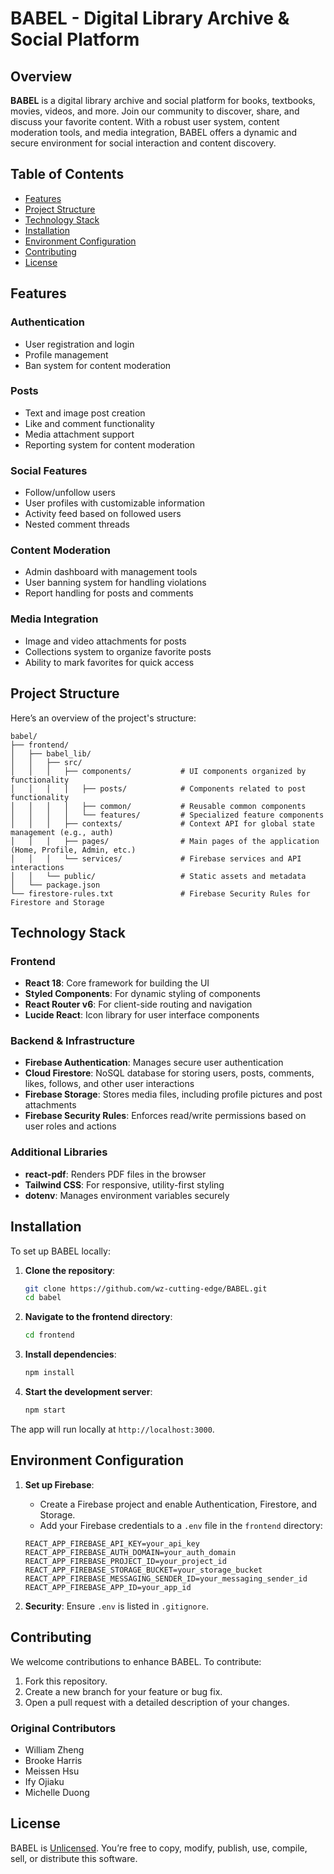 # BABEL - Digital Library Archive & Social Platform

## Overview
**BABEL** is a digital library archive and social platform for books, textbooks, movies, videos, and more. Join our community to discover, share, and discuss your favorite content. With a robust user system, content moderation tools, and media integration, BABEL offers a dynamic and secure environment for social interaction and content discovery.

## Table of Contents
- [Features](#features)
- [Project Structure](#project-structure)
- [Technology Stack](#technology-stack)
- [Installation](#installation)
- [Environment Configuration](#environment-configuration)
- [Contributing](#contributing)
- [License](#license)

## Features

### Authentication
- User registration and login
- Profile management
- Ban system for content moderation

### Posts
- Text and image post creation
- Like and comment functionality
- Media attachment support
- Reporting system for content moderation

### Social Features
- Follow/unfollow users
- User profiles with customizable information
- Activity feed based on followed users
- Nested comment threads

### Content Moderation
- Admin dashboard with management tools
- User banning system for handling violations
- Report handling for posts and comments

### Media Integration
- Image and video attachments for posts
- Collections system to organize favorite posts
- Ability to mark favorites for quick access

## Project Structure
Here’s an overview of the project's structure:

```plaintext
babel/
├── frontend/
│   ├── babel_lib/
│   │   ├── src/
│   │   │   ├── components/           # UI components organized by functionality
│   │   │   │   ├── posts/            # Components related to post functionality
│   │   │   │   ├── common/           # Reusable common components
│   │   │   │   └── features/         # Specialized feature components
│   │   │   ├── contexts/             # Context API for global state management (e.g., auth)
│   │   │   ├── pages/                # Main pages of the application (Home, Profile, Admin, etc.)
│   │   │   └── services/             # Firebase services and API interactions
│   │   └── public/                   # Static assets and metadata
│   └── package.json
└── firestore-rules.txt               # Firebase Security Rules for Firestore and Storage
```

## Technology Stack

### Frontend
- **React 18**: Core framework for building the UI
- **Styled Components**: For dynamic styling of components
- **React Router v6**: For client-side routing and navigation
- **Lucide React**: Icon library for user interface components

### Backend & Infrastructure
- **Firebase Authentication**: Manages secure user authentication
- **Cloud Firestore**: NoSQL database for storing users, posts, comments, likes, follows, and other user interactions
- **Firebase Storage**: Stores media files, including profile pictures and post attachments
- **Firebase Security Rules**: Enforces read/write permissions based on user roles and actions

### Additional Libraries
- **react-pdf**: Renders PDF files in the browser
- **Tailwind CSS**: For responsive, utility-first styling
- **dotenv**: Manages environment variables securely

## Installation

To set up BABEL locally:

1. **Clone the repository**:
   ```bash
   git clone https://github.com/wz-cutting-edge/BABEL.git
   cd babel
   ```

2. **Navigate to the frontend directory**:
   ```bash
   cd frontend
   ```

3. **Install dependencies**:
   ```bash
   npm install
   ```

4. **Start the development server**:
   ```bash
   npm start
   ```

The app will run locally at `http://localhost:3000`.

## Environment Configuration

1. **Set up Firebase**:
   - Create a Firebase project and enable Authentication, Firestore, and Storage.
   - Add your Firebase credentials to a `.env` file in the `frontend` directory:

   ```plaintext
   REACT_APP_FIREBASE_API_KEY=your_api_key
   REACT_APP_FIREBASE_AUTH_DOMAIN=your_auth_domain
   REACT_APP_FIREBASE_PROJECT_ID=your_project_id
   REACT_APP_FIREBASE_STORAGE_BUCKET=your_storage_bucket
   REACT_APP_FIREBASE_MESSAGING_SENDER_ID=your_messaging_sender_id
   REACT_APP_FIREBASE_APP_ID=your_app_id
   ```

2. **Security**: Ensure `.env` is listed in `.gitignore`.

## Contributing

We welcome contributions to enhance BABEL. To contribute:
1. Fork this repository.
2. Create a new branch for your feature or bug fix.
3. Open a pull request with a detailed description of your changes.

### Original Contributors
- William Zheng
- Brooke Harris
- Meissen Hsu
- Ify Ojiaku
- Michelle Duong

## License

BABEL is [Unlicensed](LICENSE). You’re free to copy, modify, publish, use, compile, sell, or distribute this software.
